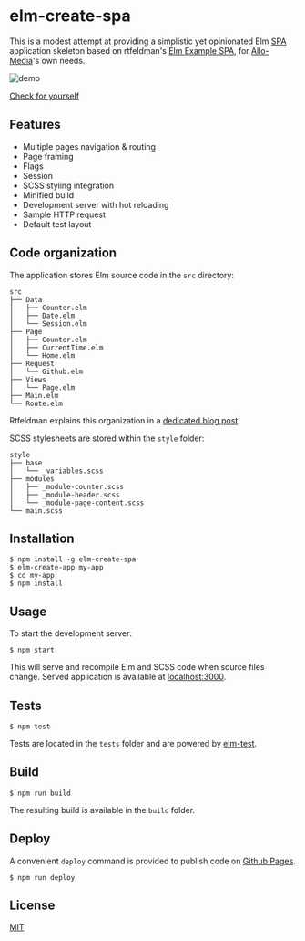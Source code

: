 elm-create-spa
==============

This is a modest attempt at providing a simplistic yet opinionated Elm [SPA](https://en.wikipedia.org/wiki/Single-page_application) application skeleton based on rtfeldman's [Elm Example SPA](https://github.com/rtfeldman/elm-spa-example/), for [Allo-Media](github.com/allo-media)'s own needs.

![demo](https://cdn.rawgit.com/n1k0/6c67e2734bcd387ebec26cce23ee2c13/raw/44eff26fe13f8d827b28f193fdf7db1828ec366a/demo.svg)

[Check for yourself](https://allo-media.github.io/elm-create-spa/)

## Features

- Multiple pages navigation & routing
- Page framing
- Flags
- Session
- SCSS styling integration
- Minified build
- Development server with hot reloading
- Sample HTTP request
- Default test layout

## Code organization

The application stores Elm source code in the `src` directory:

```
src
├── Data
│   ├── Counter.elm
│   ├── Date.elm
│   └── Session.elm
├── Page
│   ├── Counter.elm
│   ├── CurrentTime.elm
│   └── Home.elm
├── Request
│   └── Github.elm
├── Views
│   └── Page.elm
├── Main.elm
└── Route.elm
```

Rtfeldman explains this organization in a [dedicated blog post](https://dev.to/rtfeldman/tour-of-an-open-source-elm-spa).

SCSS stylesheets are stored within the `style` folder:

```
style
├── base
│   └── _variables.scss
├── modules
│   ├── _module-counter.scss
│   ├── _module-header.scss
│   └── _module-page-content.scss
└── main.scss
```

## Installation

```
$ npm install -g elm-create-spa
$ elm-create-app my-app
$ cd my-app
$ npm install
```

## Usage

To start the development server:

```
$ npm start
```

This will serve and recompile Elm and SCSS code when source files change. Served application is available at [localhost:3000](http://localhost:3000/).

## Tests

```
$ npm test
```

Tests are located in the `tests` folder and are powered by [elm-test](https://github.com/elm-community/elm-test).

## Build

```
$ npm run build
```

The resulting build is available in the `build` folder.

## Deploy

A convenient `deploy` command is provided to publish code on [Github Pages](https://pages.github.com/).

```
$ npm run deploy
```

## License

[MIT](https://opensource.org/licenses/MIT)
